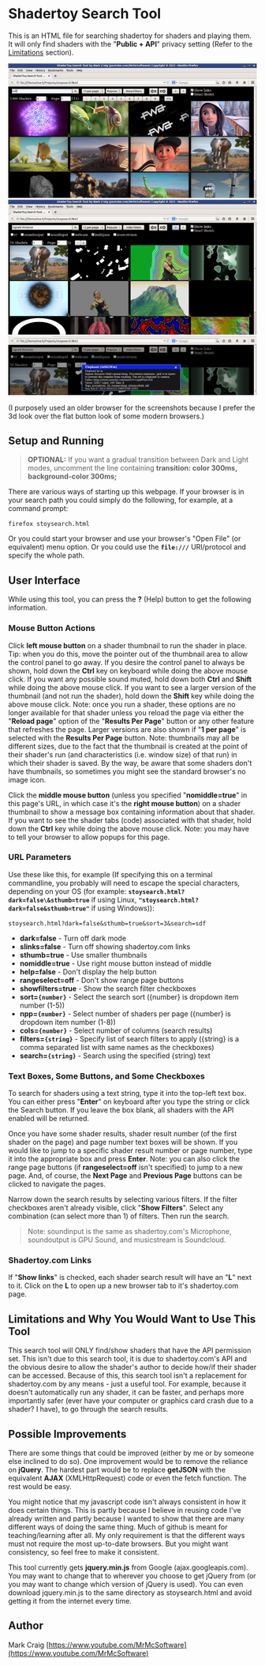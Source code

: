Shadertoy Search Tool
=====================

This is an HTML file for searching shadertoy for shaders and playing them.
It will only find shaders with the "**Public + API**" privacy setting (Refer
to the [Limitations](#limitations) section).

<img src="screenshot.png"><br>
<img src="screenshot2.png"><br>
<img src="screenshot3.png">

(I purposely used an older browser for the screenshots because I prefer the 3d
look over the flat button look of some modern browsers.)

## Setup and Running

>**OPTIONAL:**  If you want a gradual transition between Dark and Light modes,
>uncomment the line containing **transition: color 300ms, background-color 300ms;**

There are various ways of starting up this webpage.  If your browser is in your
search path you could simply do the following, for example, at a command prompt:

    firefox stoysearch.html

Or you could start your browser and use your browser's "Open File" (or
equivalent) menu option.  Or you could use the **`file:///`** URI/protocol and
specify the whole path.

## User Interface

While using this tool, you can press the **?** (Help) button to get the
following information.

### Mouse Button Actions

Click **left mouse button** on a shader thumbnail to run the shader in place.
Tip: when you do this, move the pointer out of the thumbnail area to allow the
control panel to go away.  If you desire the control panel to always be shown,
hold down the **Ctrl** key on keyboard while doing the above mouse click.  If
you want any possible sound muted, hold down both **Ctrl** and **Shift** while
doing the above mouse click.  If you want to see a larger version of the
thumbnail (and not run the shader), hold down the **Shift** key while doing the
above mouse click.  Note: once you run a shader, these options are no longer
available for that shader unless you reload the page via either the
"**Reload page**" option of the "**Results Per Page**" button or any other
feature that refreshes the page.  Larger versions are also shown if
"**1 per page**" is selected with the **Results Per Page** button.  Note:
thumbnails may all be different sizes, due to the fact that the thumbnail is
created at the point of their shader's run (and characteristics (i.e. window
size) of that run) in which their shader is saved.  By the way, be aware that
some shaders don't have thumbnails, so sometimes you might see the standard
browser's no image icon.

Click the **middle mouse button** (unless you specified "**nomiddle=true**" in
this page's URL, in which case it's the **right mouse button**) on a shader
thumbnail to show a message box containing information about that shader.  If
you want to see the shader tabs (code) associated with that shader, hold down
the **Ctrl** key while doing the above mouse click.  Note: you may have to tell
your browser to allow popups for this page.

### URL Parameters

Use these like this, for example (If specifying this on a terminal commandline,
you probably will need to escape the special characters, depending on your OS
(for example: **`stoysearch.html?dark=false\&sthumb=true`** if using Linux,
**`"stoysearch.html?dark=false&sthumb=true"`** if using Windows)):

    stoysearch.html?dark=false&sthumb=true&sort=3&search=sdf

  - **dark=false** - Turn off dark mode
  - **slinks=false** - Turn off showing shadertoy.com links
  - **sthumb=true** - Use smaller thumbnails
  - **nomiddle=true** - Use right mouse button instead of middle
  - **help=false** - Don't display the help button
  - **rangeselect=off** - Don't show range page buttons
  - **showfilters=true** - Show the search filter checkboxes
  - **sort=`{number}`** - Select the search sort ({number} is dropdown item number (1-5))
  - **npp=`{number}`** - Select number of shaders per page ({number} is dropdown item number (1-8))
  - **cols=`{number}`** - Select number of columns (search results)
  - **filters=`{string}`** - Specify list of search filters to apply ({string} is a comma separated list with same names as the checkboxes)
  - **search=`{string}`** - Search using the specified {string} text

### Text Boxes, Some Buttons, and Some Checkboxes

To search for shaders using a text string, type it into the top-left text box.
You can either press "**Enter**" on keyboard after you type the string or click
the Search button.  If you leave the box blank, all shaders with the API
enabled will be returned.

Once you have some shader results, shader result number (of the first shader on
the page) and page number text boxes will be shown.  If you would like to jump
to a specific shader result number or page number, type it into the appropriate
box and press **Enter**.  Note: you can also click the range page buttons (if
**rangeselect=off** isn't specified) to jump to a new page.  And, of course,
the **Next Page** and **Previous Page** buttons can be clicked to navigate the
pages.

Narrow down the search results by selecting various filters.  If the filter
checkboxes aren't already visible, click "**Show Filters**".  Select any
combination (can select more than 1) of filters.  Then run the search.
>Note: soundinput is the same as shadertoy.com's Microphone, soundoutput is GPU
>Sound, and musicstream is Soundcloud.

### Shadertoy.com Links

If "**Show links**" is checked, each shader search result will have an "**L**"
next to it.  Click on the **L** to open up a new browser tab to it's
shadertoy.com page.

## Limitations and Why You Would Want to Use This Tool<a name="limitations"></a>

This search tool will ONLY find/show shaders that have the API permission set.
This isn't due to this search tool, it is due to shadertoy.com's API and the
obvious desire to allow the shader's author to decide how/if their shader can
be accessed.  Because of this, this search tool isn't a replacement for
shadertoy.com by any means - just a useful tool.  For example, because it
doesn't automatically run any shader, it can be faster, and perhaps more
importantly safer (ever have your computer or graphics card crash due to a
shader?  I have), to go through the search results.

## Possible Improvements

There are some things that could be improved (either by me or by someone else
inclined to do so).  One improvement would be to remove the reliance on
**jQuery**.  The hardest part would be to replace **getJSON** with the
equivalent **AJAX** (XMLHttpRequest) code or even the fetch function.  The rest
would be easy.

You might notice that my javascript code isn't always consistent in how it does
certain things.  This is partly because I believe in reusing code I've already
written and partly because I wanted to show that there are many different ways
of doing the same thing.  Much of github is meant for teaching/learning after
all.  My only requirement is that the different ways must not require the most
up-to-date browsers.  But you might want consistency, so feel free to make it
consistent.

This tool currently gets **jquery.min.js** from Google (ajax.googleapis.com).
You may want to change that to wherever you choose to get jQuery from (or you
may want to change which version of jQuery is used).  You can even download
jquery.min.js to the same directory as stoysearch.html and avoid getting it
from the internet every time.

## Author

Mark Craig
[https://www.youtube.com/MrMcSoftware](https://www.youtube.com/MrMcSoftware)

